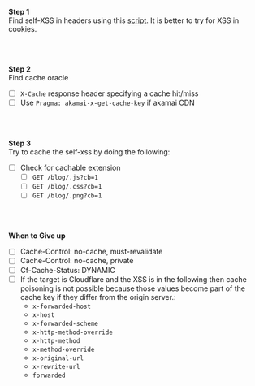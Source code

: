 **Step 1**<br/>
Find self-XSS in headers using this [script](https://github.com/JoshMorrison99/Bug-Bounty/blob/main/Cache%20Poisoning/reflected-headers.yaml). It is better to try for XSS in cookies.

<br/>
<br/>

**Step 2**<br/>
Find cache oracle
- [ ] `X-Cache` response header specifying a cache hit/miss
- [ ] Use `Pragma: akamai-x-get-cache-key` if akamai CDN

<br/>
<br/>

**Step 3**<br/>
Try to cache the self-xss by doing the following:
- [ ] Check for cachable extension
	- [ ] `GET /blog/.js?cb=1`
	- [ ] `GET /blog/.css?cb=1`
	- [ ] `GET /blog/.png?cb=1`

<br/>
<br/>

**When to Give up**<br/>
- [ ]  Cache-Control: no-cache, must-revalidate
- [ ]  Cache-Control: no-cache, private
- [ ]  Cf-Cache-Status: DYNAMIC
- [ ]  If the target is Cloudflare and the XSS is in the following then cache poisoning is not possible because those values become part of the cache key if they differ from the origin server.:
	- `x-forwarded-host`
	- `x-host`
	- `x-forwarded-scheme` 
	- `x-http-method-override`
	- `x-http-method`
	- `x-method-override`
	- `x-original-url`
	- `x-rewrite-url`
	- `forwarded`

